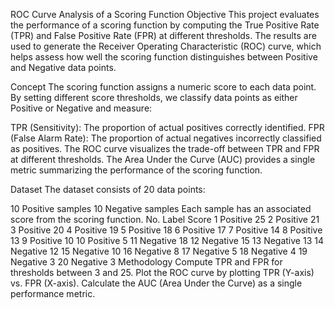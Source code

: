 ROC Curve Analysis of a Scoring Function
Objective
This project evaluates the performance of a scoring function by computing the True Positive Rate (TPR) and False Positive Rate (FPR) at different thresholds. The results are used to generate the Receiver Operating Characteristic (ROC) curve, which helps assess how well the scoring function distinguishes between Positive and Negative data points.

Concept
The scoring function assigns a numeric score to each data point. By setting different score thresholds, we classify data points as either Positive or Negative and measure:

TPR (Sensitivity): The proportion of actual positives correctly identified.
FPR (False Alarm Rate): The proportion of actual negatives incorrectly classified as positives.
The ROC curve visualizes the trade-off between TPR and FPR at different thresholds. The Area Under the Curve (AUC) provides a single metric summarizing the performance of the scoring function.

Dataset
The dataset consists of 20 data points:

10 Positive samples
10 Negative samples
Each sample has an associated score from the scoring function.
No.	Label	Score
1	Positive	25
2	Positive	21
3	Positive	20
4	Positive	19
5	Positive	18
6	Positive	17
7	Positive	14
8	Positive	13
9	Positive	10
10	Positive	5
11	Negative	18
12	Negative	15
13	Negative	13
14	Negative	12
15	Negative	10
16	Negative	8
17	Negative	5
18	Negative	4
19	Negative	3
20	Negative	3
Methodology
Compute TPR and FPR for thresholds between 3 and 25.
Plot the ROC curve by plotting TPR (Y-axis) vs. FPR (X-axis).
Calculate the AUC (Area Under the Curve) as a single performance metric.
